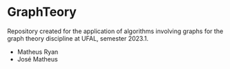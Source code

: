 # GraphTeory
Repository created for the application of algorithms involving graphs for the graph theory discipline at UFAL, semester 2023.1.

* Matheus Ryan
* José Matheus

